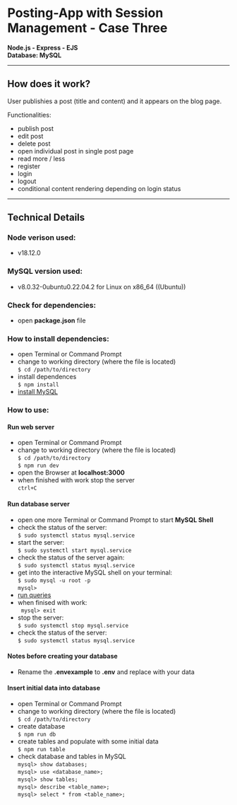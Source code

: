# Posting-App with Session Management - Case Three

**Node.js - Express - EJS**  
**Database: MySQL**

---

## How does it work?

User publishies a post (title and content) and it appears on the blog page.

Functionalities:

- publish post
- edit post
- delete post
- open individual post in single post page
- read more / less
- register
- login
- logout
- conditional content rendering depending on login status

---

## Technical Details

### Node verison used:

- v18.12.0

### MySQL version used:

- v8.0.32-0ubuntu0.22.04.2 for Linux on x86_64 ((Ubuntu))

### Check for dependencies:

- open **package.json** file

### How to install dependencies:

- open Terminal or Command Prompt
- change to working directory (where the file is located)  
  `$ cd /path/to/directory`
- install dependences  
  `$ npm install`
- [install MySQL](https://itslinuxfoss.com/install-set-up-mysql-database-ubuntu-22-04/)

### How to use:

#### Run web server

- open Terminal or Command Prompt
- change to working directory (where the file is located)  
  `$ cd /path/to/directory`  
  `$ npm run dev`
- open the Browser at **localhost:3000**
- when finished with work stop the server  
  `ctrl+C`

#### Run database server

- open one more Terminal or Command Prompt to start **MySQL Shell**
- check the status of the server:  
  `$ sudo systemctl status mysql.service`
- start the server:  
  `$ sudo systemctl start mysql.service`
- check the status of the server again:  
  `$ sudo systemctl status mysql.service`
- get into the interactive MySQL shell on your terminal:  
  `$ sudo mysql -u root -p`  
  `mysql>  `
- [run queries](https://dev.mysql.com/doc/refman/8.0/en/entering-queries.html)
- when finised with work:  
  ` mysql> exit`
- stop the server:  
  `$ sudo systemctl stop mysql.service`
- check the status of the server:  
  `$ sudo systemctl status mysql.service`

#### Notes before creating your database

- Rename the **.envexample** to **.env** and replace with your data

#### Insert initial data into database

- open Terminal or Command Prompt
- change to working directory (where the file is located)  
  `$ cd /path/to/directory`
- create database  
  `$ npm run db`
- create tables and populate with some initial data  
  `$ npm run table`
- check database and tables in MySQL  
  `mysql> show databases;`  
  `mysql> use <database_name>;`  
  `mysql> show tables;`  
  `mysql> describe <table_name>;`  
  `mysql> select * from <table_name>;`
